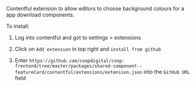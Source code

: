 
Contentful extension to allow editors to choose background colours for a app download components.

To install:

1. Log into contentful and got to settings > extensions

2. Click on `Add extension` in top right and `install from github`

3. Enter `https://github.com/coopdigital/coop-frontend/tree/master/packages/shared-component--featureCard/contentful/extensions/extension.json` into the `GitHub URL` field
